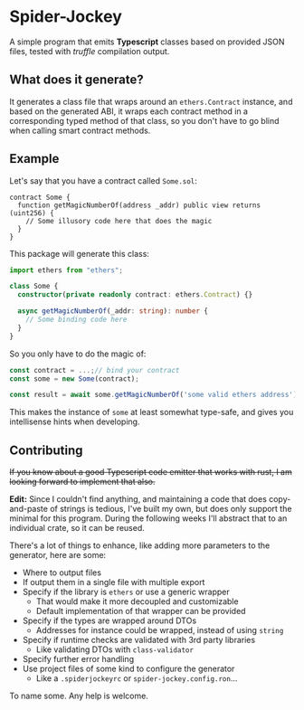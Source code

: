 # Spider-Jockey

A simple program that emits **Typescript** classes
based on provided JSON files, tested with _truffle_
compilation output.

## What does it generate?

It generates a class file that wraps around an
`ethers.Contract` instance, and based on the generated
ABI, it wraps each contract method in a corresponding
typed method of that class, so you don't have to
go blind when calling smart contract methods.

## Example

Let's say that you have a contract called `Some.sol`:

```sol
contract Some {
  function getMagicNumberOf(address _addr) public view returns (uint256) {
    // Some illusory code here that does the magic
  }
}
```

This package will generate this class:

```ts
import ethers from "ethers";

class Some {
  constructor(private readonly contract: ethers.Contract) {}

  async getMagicNumberOf(_addr: string): number {
    // Some binding code here
  }
}
```

So you only have to do the magic of:

```ts
const contract = ...;// bind your contract
const some = new Some(contract);

const result = await some.getMagicNumberOf('some valid ethers address');
```

This makes the instance of `some` at least somewhat
type-safe, and gives you intellisense hints
when developing.

## Contributing

~~If you know about a good Typescript code emitter that
works with rust, I am looking forward to implement that also.~~

**Edit:** Since I couldn't find anything, and maintaining a code
that does copy-and-paste of strings is tedious, I've built my
own, but does only support the minimal for this program.
During the following weeks I'll abstract that to an individual
crate, so it can be reused.

There's a lot of things to enhance, like adding more
parameters to the generator, here are some:

- Where to output files
- If output them in a single file with multiple export
- Specify if the library is `ethers` or use a generic wrapper
  - That would make it more decoupled and customizable
  - Default implementation of that wrapper can be provided
- Specify if the types are wrapped around DTOs
  - Addresses for instance could be wrapped, instead of using `string`
- Specify if runtime checks are validated with 3rd party libraries
  - Like validating DTOs with `class-validator`
- Specify further error handling
- Use project files of some kind to configure the generator
  - Like a `.spiderjockeyrc` or `spider-jockey.config.ron`...

To name some. Any help is welcome.
